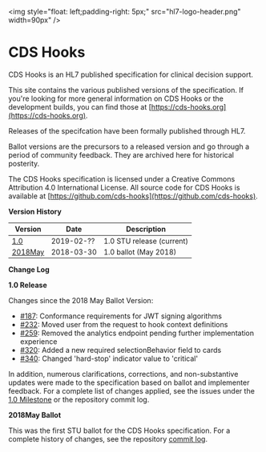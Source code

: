 <img style="float: left;padding-right: 5px;" src="hl7-logo-header.png" width=90px" />


# CDS Hooks

CDS Hooks is an HL7 published specification for clinical decision support.

This site contains the various published versions of the specification. If you're looking for more general information on CDS Hooks or the development builds, you can find those at [https://cds-hooks.org](https://cds-hooks.org).

Releases of the specifcation have been formally published through HL7.

Ballot versions are the precursors to a released version and go through a period of community feedback. They are archived here for historical posterity.

The CDS Hooks specification is licensed under a Creative Commons Attribution 4.0 International License. All source code for CDS Hooks is available at [https://github.com/cds-hooks](https://github.com/cds-hooks).

**Version History**

| Version                    | Date       | Description |
| -------------------------- | ---------- | ----------- |
| [1.0](1.0/)                | 2019-02-?? | 1.0 STU release (current) |
| [2018May](ballots/2018May) | 2018-03-30 | 1.0 ballot (May 2018) |

**Change Log**

**1.0 Release**

Changes since the 2018 May Ballot Version:

* [#187](https://github.com/cds-hooks/docs/issues/187): Conformance requirements for JWT signing algorithms
* [#232](https://github.com/cds-hooks/docs/issues/232): Moved user from the request to hook context definitions
* [#259](https://github.com/cds-hooks/docs/issues/259): Removed the analytics endpoint pending further implementation experience
* [#320](https://github.com/cds-hooks/docs/issues/320): Added a new required selectionBehavior field to cards
* [#340](https://github.com/cds-hooks/docs/issues/340): Changed 'hard-stop' indicator value to 'critical'

In addition, numerous clarifications, corrections, and non-substantive updates were made to the specification based on ballot and implementer feedback. For a complete list of changes applied, see the issues under the [1.0 Milestone](https://github.com/cds-hooks/docs/issues?q=is%3Aissue+is%3Aclosed+milestone%3A1.0) or the repository commit log.

**2018May Ballot**

This was the first STU ballot for the CDS Hooks specification. For a complete history of changes, see the repository [commit log](https://github.com/cds-hooks/docs/commits/master).
